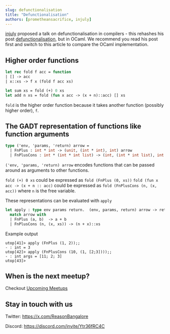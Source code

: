 ```yaml
---
slug: defunctionalisation
title: "Defunctionalisation"
authors: [prometheansacrifice, injuly]
---
```


[injuly](https://injuly.in) proposed a talk on defunctionalisation in compilers - this
rehashes his post
[defunctionalisation](https://injuly.in/blog/defunct/), but in
OCaml. We recommend you read his post first and switch to this article
to compare the OCaml implementation.

## Higher order functions

```ocaml
let rec fold f acc = function
| [] -> acc
| x::xs -> f x (fold f acc xs)

let sum xs = fold (+) 0 xs
let add n xs = fold (fun x acc -> (x + n)::acc) [] xs
```

`fold` is the higher order function because it takes another function
(possibly higher order), `f`.


## The GADT representation of functions like function arguments

```ocaml
type ('env, 'params, 'return) arrow =
  | FnPlus : int * int -> (unit, (int * int), int) arrow
  | FnPlusCons : int * (int * int list) -> (int, (int * int list), int list) arrow
```

`('env, 'params, 'return) arrow` encodes functions that can be passed
around as arguments to other functions.

`fold (+) 0 xs` could be expressed as `fold (FnPlus (0, xs))`
`fold (fun x acc -> (x + n :: acc)` could be expressed as `fold (FnPlusCons (n, (x, acc))`
where `n` is the free variable.

These representations can be evaluated with `apply`

```ocaml
let apply : type env params return.  (env, params, return) arrow -> return = fun arrow ->
  match arrow with
  | FnPlus (a, b)  -> a + b
  | FnPlusCons (n, (x, xs)) -> (n + x)::xs
```

Example output

```
utop[41]> apply (FnPlus (1, 2));;
- : int = 3
utop[42]> apply (FnPlusCons (10, (1, [2;3])));;
- : int args = [11; 2; 3]
utop[43]> 
```

## When is the next meetup?

Checkout [Upcoming Meetups](/upcoming-meetups)

## Stay in touch with us 

Twitter: https://x.com/ReasonBangalore

Discord: https://discord.com/invite/Ytr36fRC4C

